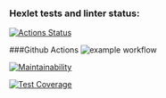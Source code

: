 ### Hexlet tests and linter status:
[![Actions Status](https://github.com/Artemka1989/python-project-50/workflows/hexlet-check/badge.svg)](https://github.com/Artemka1989/python-project-50/actions)

###Github Actions
![example workflow](https://github.com/Artemka1989/python-project-50/actions/workflows/pyci.yml/badge.svg)

[![Maintainability](https://api.codeclimate.com/v1/badges/4437e125e8c7ffd7badd/maintainability)](https://codeclimate.com/github/Artemka1989/python-project-50/maintainability)

[![Test Coverage](https://api.codeclimate.com/v1/badges/4437e125e8c7ffd7badd/test_coverage)](https://codeclimate.com/github/Artemka1989/python-project-50/test_coverage)

